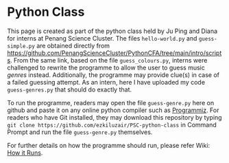 # Python Class

This page is created as part of the python class held by Ju Ping and Diana for interns at Penang Science Cluster. The files `hello-world.py` and `guess-simple.py` are obtained directly from https://github.com/PenangScienceCluster/PythonCFA/tree/main/intro/scripts. From the same link, based on the file `guess_colours.py`, interns were challenged to rewrite the programme to allow the user to guess music _genres_ instead. Additionally, the programme may provide clue(s) in case of a failed guessing attempt. As an intern, here I have uploaded my code `guess-genres.py` that should do exactly that.

To run the programme, readers may open the file `guess-genre.py` here on github and paste it on any online python compiler such as [Programmiz](https://www.programiz.com/python-programming/online-compiler/). For readers who have Git installed, they may download this repository by typing `git clone https://github.com/ezkiluzair/PSC-python-class` in Command Prompt and run the file `guess-genre.py` themselves.

For further details on how the programme should run, please refer Wiki: [How it Runs](https://github.com/ezkiluzair/PSC-python-class/wiki#how-it-runs).
